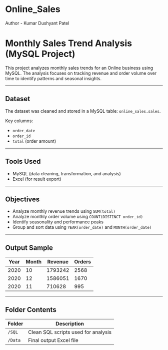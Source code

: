 # Online_Sales
Author - Kumar Dushyant Patel

# Monthly Sales Trend Analysis (MySQL Project)

This project analyzes monthly sales trends for an Online business using MySQL. The analysis focuses on tracking revenue and order volume over time to identify patterns and seasonal insights.

---

## Dataset

The dataset was cleaned and stored in a MySQL table: `online_sales.sales`.

Key columns:
- `order_date`
- `order_id`
- `total` (order amount)

---

## Tools Used

- MySQL (data cleaning, transformation, and analysis)
- Excel (for result export)

---

## Objectives

- Analyze monthly revenue trends using `SUM(total)`
- Analyze monthly order volume using `COUNT(DISTINCT order_id)`
- Identify seasonality and performance peaks
- Group and sort data using `YEAR(order_date)` and `MONTH(order_date)`

---

## Output Sample

| Year | Month | Revenue | Orders |
|------|-------|---------|--------|
| 2020 | 10    | 1793242 | 2568   |
| 2020 | 12    | 1586051 | 1670   |
| 2020 | 11    | 710628  |  995   |

---

## Folder Contents

| Folder | Description |
|--------|-------------|
| `/SQL` | Clean SQL scripts used for analysis |
| `/Data` | Final output Excel file |



